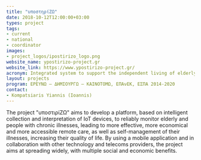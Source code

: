 ```yaml
---
title: "υποστηρίΖΩ"
date: 2018-10-12T12:00:00+03:00
types: project
tags:
- current
- national
- coordinator
images: 
- project_logos/ipostirizo_logo.png
website_name: ypostirizo-project.gr
website_link: https://www.ypostirizo-project.gr/
acronym: Integrated system to support the independent living of elderly people
layout: projects
program: ΕΡΕΥΝΩ – ΔΗΜΙΟΥΡΓΩ – ΚΑΙΝΟΤΟΜΩ, ΕΠΑνΕΚ, ΕΣΠΑ 2014-2020
contact: 
- Kompatsiaris Yiannis (Ioannis)
---
```

The project "υποστιρίΖΩ" aims to develop a platform, based on intelligent collection and interpretation of IoT devices, to reliably monitor elderly and people with chronic illnesses, leading to more effective, more economical and more accessible remote care, as well as self-management of their illnesses, increasing their quality of life. By using a mobile application and in collaboration with other technology and telecoms providers, the project aims at spreading widely, with multiple social and economic benefits.
